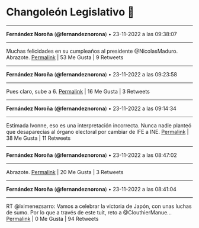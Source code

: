 # Changoleón Legislativo 🙈
*****
**Fernández Noroña** (**@fernandeznorona**) • 23-11-2022 a las 09:38:07
*****
Muchas felicidades en su cumpleaños al presidente @NicolasMaduro. Abrazote.
[Permalink](https://twitter.com/fernandeznorona/status/1595471770580140045) | 53 Me Gusta | 9 Retweets
*****
**Fernández Noroña** (**@fernandeznorona**) • 23-11-2022 a las 09:23:58
*****
Pues claro, sube a 6.
[Permalink](https://twitter.com/fernandeznorona/status/1595468211646087168) | 16 Me Gusta | 3 Retweets
*****
**Fernández Noroña** (**@fernandeznorona**) • 23-11-2022 a las 09:14:34
*****
Estimada Ivonne, eso es una interpretación incorrecta. Nunca nadie planteó que desaparecías al órgano electoral por cambiar de IFE a INE.
[Permalink](https://twitter.com/fernandeznorona/status/1595465846280884225) | 38 Me Gusta | 11 Retweets
*****
**Fernández Noroña** (**@fernandeznorona**) • 23-11-2022 a las 08:47:02
*****
Abrazote.
[Permalink](https://twitter.com/fernandeznorona/status/1595458914811879424) | 20 Me Gusta | 3 Retweets
*****
**Fernández Noroña** (**@fernandeznorona**) • 23-11-2022 a las 08:41:04
*****
RT @lximenezsarro: Vamos a celebrar la victoria de Japón, con unas luchas de sumo. Por lo que a través de este tuit, reto a @ClouthierManue…
[Permalink](https://twitter.com/fernandeznorona/status/1595457415247446019) | 0 Me Gusta | 94 Retweets